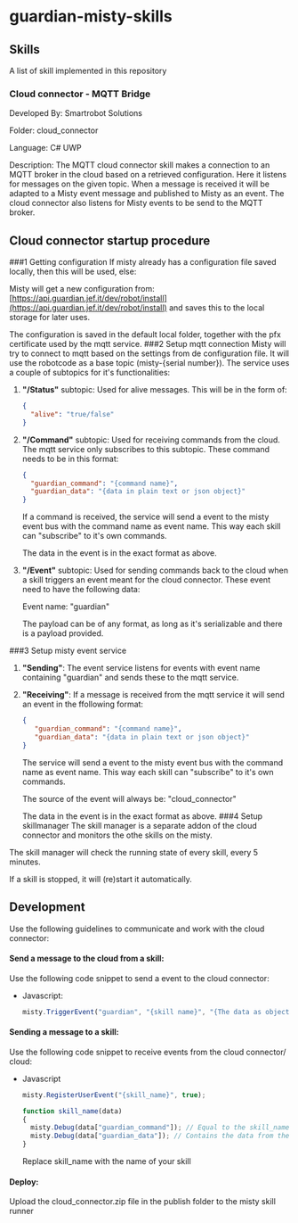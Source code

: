 # guardian-misty-skills

## Skills

A list of skill implemented in this repository

### Cloud connector - MQTT Bridge

Developed By: Smartrobot Solutions

Folder: cloud_connector

Language: C# UWP

Description:  The MQTT cloud connector skill makes a connection to an MQTT broker in the cloud based on a retrieved configuration. Here it listens for messages on the given topic. When a message is received it will be adapted to a Misty event message and published to Misty as an event. The cloud connector also listens for Misty events to be send to the MQTT broker.

## Cloud connector startup procedure

###1 Getting configuration
If misty already has a configuration file saved locally, then this will be used, else:

Misty will get a new configuration from: [https://api.guardian.jef.it/dev/robot/install](https://api.guardian.jef.it/dev/robot/install) and saves this to the local storage for later uses.

The configuration is saved in the default local folder, together with the pfx certificate used by the mqtt service. 
###2 Setup mqtt connection
Misty will try to connect to mqtt based on the settings from de configuration file.
It will use the robotcode as a base topic (misty-{serial number}).
The service uses a couple of subtopics for it's functionalities:
  1. **"/Status"** subtopic: Used for alive messages. This will be in the form of:
     ```json
     {
       "alive": "true/false"
     }
     ```
  2. **"/Command"** subtopic: Used for receiving commands from the cloud. The mqtt service only subscribes to this subtopic. These command needs to be in this format:
     ```json
     {
       "guardian_command": "{command name}",
       "guardian_data": "{data in plain text or json object}"
     }
     ```
     If a command is received, the service will send a event to the misty event bus with the command name as event name. This way each skill can "subscribe" to it's own commands.

     The data in the event is in the exact format as above.
  3. **"/Event"** subtopic: Used for sending commands back to the cloud when a skill triggers an event meant for the cloud connector.
     These event need to have the following data:

     Event name: "guardian"

     The payload can be of any format, as long as it's serializable and there is a payload provided.
     
###3 Setup misty event service
1. **"Sending"**: The event service listens for events with event name containing "guardian" and sends these to the mqtt service.
2. **"Receiving"**: If a message is received from the mqtt service it will send an event in the ffollowing format:
    ```json
    {
       "guardian_command": "{command name}",
       "guardian_data": "{data in plain text or json object}"
    }
    ```
    The service will send a event to the misty event bus with the command name as event name. This way each skill can "subscribe" to it's own commands.

    The source of the event will always be: "cloud_connector"

    The data in the event is in the exact format as above.
###4 Setup skillmanager
The skill manager is a separate addon of the cloud connector and monitors the othe skills on the misty.

The skill manager will check the running state of every skill, every 5 minutes.

If a skill is stopped, it will (re)start it automatically.
## Development
Use the following guidelines to communicate and work with the cloud connector:

#### Send a message to the cloud from a skill:
Use the following code snippet to send a event to the cloud connector:

* Javascript:
  ```javascript
  misty.TriggerEvent("guardian", "{skill name}", "{The data as object or string}", "");
  ```

#### Sending a message to a skill:
Use the following code snippet to receive events from the cloud connector/ cloud:

* Javascript
  ```javascript
  misty.RegisterUserEvent("{skill_name}", true);
  
  function skill_name(data)
  {
    misty.Debug(data["guardian_command"]); // Equal to the skill_name
    misty.Debug(data["guardian_data"]); // Contains the data from the cloud
  }
  ```
  Replace skill_name with the name of your skill

#### Deploy:
Upload the cloud_connector.zip file in the publish folder to the misty skill runner
